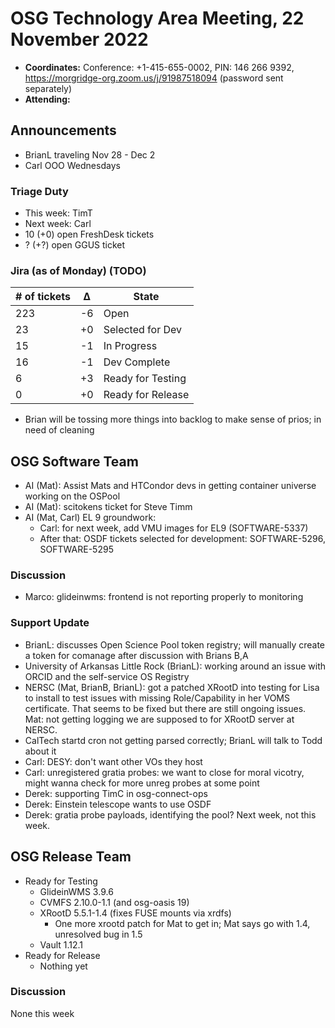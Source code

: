 # OSG Technology Area Meeting, 22 November 2022

-   **Coordinates:** Conference: +1-415-655-0002, PIN: 146 266 9392,
    <https://morgridge-org.zoom.us/j/91987518094> (password sent separately)
-   **Attending:**

## Announcements

-   BrianL traveling Nov 28 - Dec 2
-   Carl OOO Wednesdays

### Triage Duty

-   This week: TimT
-   Next week: Carl
-   10 (+0) open FreshDesk tickets
-   ? (+?) open GGUS ticket

### Jira (as of Monday) (TODO)

| # of tickets | &Delta; | State             |
|--------------|---------|-------------------|
| 223          | -6      | Open              |
| 23           | +0      | Selected for Dev  |
| 15           | -1      | In Progress       |
| 16           | -1      | Dev Complete      |
| 6            | +3      | Ready for Testing |
| 0            | +0      | Ready for Release |

-  Brian will be tossing more things into backlog to make sense of prios;
   in need of cleaning

## OSG Software Team

-  AI (Mat): Assist Mats and HTCondor devs in getting container universe working on the OSPool
-  AI (Mat): scitokens ticket for Steve Timm
-  AI (Mat, Carl) EL 9 groundwork:
   -  Carl: for next week, add VMU images for EL9 (SOFTWARE-5337)
   -  After that: OSDF tickets selected for development: SOFTWARE-5296, SOFTWARE-5295

### Discussion

- Marco: glideinwms: frontend is not reporting properly to monitoring

### Support Update

-   BrianL: discusses Open Science Pool token registry; will manually create a token for comanage after discussion with
    Brians B,A
-   University of Arkansas Little Rock (BrianL): working around an issue with ORCID and the self-service OS Registry
-   NERSC (Mat, BrianB, BrianL): got a patched XRootD into testing for Lisa to install to test issues with missing
    Role/Capability in her VOMS certificate. That seems to be fixed but there are still ongoing issues.
    Mat: not getting logging we are supposed to for XRootD server at NERSC.
-   CalTech startd cron not getting parsed correctly; BrianL will talk to Todd about it
-   Carl: DESY: don't want other VOs they host
-   Carl: unregistered gratia probes: we want to close for moral vicotry,
    might wanna check for more unreg probes at some point
-   Derek: supporting TimC in osg-connect-ops
-   Derek: Einstein telescope wants to use OSDF
-   Derek: gratia probe payloads, identifying the pool?  Next week, not this week.


## OSG Release Team

-   Ready for Testing
    -   GlideinWMS 3.9.6
    -   CVMFS 2.10.0-1.1 (and osg-oasis 19)
    -   XRootD 5.5.1-1.4 (fixes FUSE mounts via xrdfs)
        - One more xrootd patch for Mat to get in; Mat says go with 1.4, unresolved bug in 1.5
    -   Vault 1.12.1
-   Ready for Release
    -   Nothing yet

### Discussion

None this week
